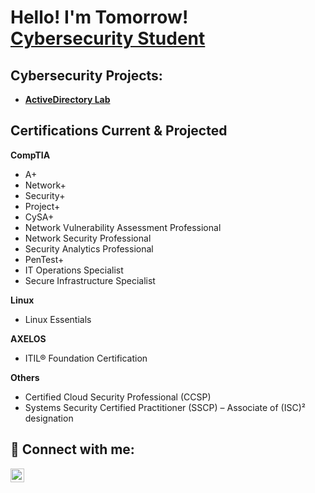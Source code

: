 <h1>Hello! I'm Tomorrow! <br/><a href="www.linkedin.com/in/tomorrow-carswell-947335297">Cybersecurity Student</a></h1>

<h2>Cybersecurity Projects:</h2>

- <b><a href="https://github.com/tcarswell1987/activedirectbeginner.git">ActiveDirectory Lab</a></b>

<h2>Certifications Current & Projected</h2>

<b>CompTIA</b>
- A+
- Network+
- Security+
- Project+
- CySA+
- Network Vulnerability Assessment Professional
- Network Security Professional
- Security Analytics Professional
- PenTest+
- IT Operations Specialist
- Secure Infrastructure Specialist

<b>Linux</b>
- Linux Essentials

<b>AXELOS</b>
- ITIL® Foundation Certification

<b>Others</b>
- Certified Cloud Security Professional (CCSP)
- Systems Security Certified Practitioner (SSCP) – Associate of (ISC)² designation

<h2> 🤳 Connect with me:</h2>

[<img align="left" alt="TomorrowCarswell | LinkedIn" width="22px" src="https://cdn.jsdelivr.net/npm/simple-icons@v3/icons/linkedin.svg" />][linkedin]

[linkedin]: www.linkedin.com/in/tomorrow-carswell-947335297
